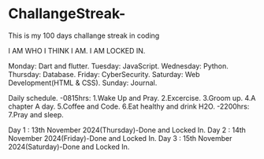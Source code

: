 # ChallangeStreak-
This is my 100 days challange streak in coding


I AM WHO I THINK I AM. I AM LOCKED IN.

Monday: Dart and flutter.
Tuesday: JavaScript.
Wednesday: Python.
Thursday: Database.
Friday: CyberSecurity.
Saturday: Web Development(HTML & CSS).
Sunday: Journal.

Daily schedule.
-0815hrs: 1.Wake Up and Pray.
          2.Excercise.
          3.Groom up.
          4.A chapter A day.
          5.Coffee and Code.
          6.Eat healthy and drink H2O.
-2200hrs: 7.Pray and sleep.

Day 1 : 13th November 2024(Thursday)-Done and Locked In.
Day 2 : 14th November 2024(Friday)-Done and Locked In.
Day 3 : 15th November 2024(Saturday)-Done and Locked In.
